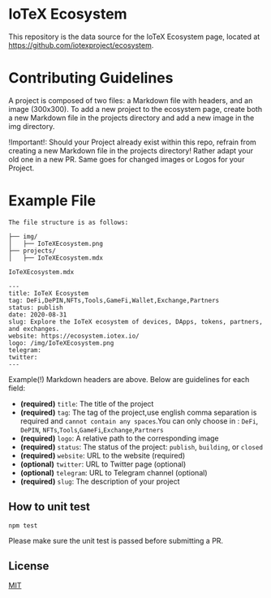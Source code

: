 # IoTeX Ecosystem
This repository is the data source for the IoTeX Ecosystem page, located at https://github.com/iotexproject/ecosystem.

# Contributing Guidelines
A project is composed of two files: a Markdown file with headers, and an image (300x300). To add a new project to the ecosystem page, create both a new Markdown file in the projects directory and add a new image in the img directory.

!Important!: Should your Project already exist within this repo, refrain from creating a new Markdown file in the projects directory! Rather adapt your old one in a new PR. Same goes for changed images or Logos for your Project.

# Example File
`The file structure is as follows:`
```
├── img/
│   ├── IoTeXEcosystem.png
├── projects/
│   ├── IoTeXEcosystem.mdx
```

`IoTeXEcosystem.mdx`
``` mdx
---
title: IoTeX Ecosystem
tag: DeFi,DePIN,NFTs,Tools,GameFi,Wallet,Exchange,Partners
status: publish
date: 2020-08-31
slug: Explore the IoTeX ecosystem of devices, DApps, tokens, partners, and exchanges.
website: https://ecosystem.iotex.io/
logo: /img/IoTeXEcosystem.png
telegram:
twitter:
---
```

Example(!) Markdown headers are above. Below are guidelines for each field:
- **(required)** `title`: The title of the project
- **(required)** `tag`: The tag of the project,use english comma separation is required and `cannot contain any spaces`.You can only choose in : `DeFi`, `DePIN`, `NFTs`,`Tools`,`GameFi`,`Exchange`,`Partners`
- **(required)** `logo`: A relative path to the corresponding image
- **(required)** `status`: The status of the project: `publish`, `building`, or `closed`
- **(required)** `website`: URL to the website (required)
- **(optional)** `twitter`: URL to Twitter page (optional)
- **(optional)** `telegram`: URL to Telegram channel (optional)
- **(required)** `slug`: The description of your project

## How to unit test
```
npm test
```
Please make sure the unit test is passed before submitting a PR.

## License

[MIT](https://choosealicense.com/licenses/mit/)

